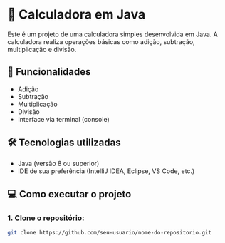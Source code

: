 # 🧮 Calculadora em Java

Este é um projeto de uma calculadora simples desenvolvida em Java. A calculadora realiza operações básicas como adição, subtração, multiplicação e divisão.

## 🚀 Funcionalidades

- Adição
- Subtração
- Multiplicação
- Divisão
- Interface via terminal (console)

## 🛠️ Tecnologias utilizadas

- Java (versão 8 ou superior)
- IDE de sua preferência (IntelliJ IDEA, Eclipse, VS Code, etc.)

## 💻 Como executar o projeto

### 1. Clone o repositório:
```bash
git clone https://github.com/seu-usuario/nome-do-repositorio.git
